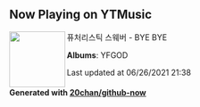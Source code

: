 ## Now Playing on YTMusic

[<img align="left" width="100" src="https://lh3.googleusercontent.com/gLW8V7RZCYl55_q78vp_G6vOmSknnpeJn6Ju-dfNOvMEXKpnAgFzsX4c_2z_MCgyGifwzxzha0yoJhGQ">](https://music.youtube.com/watch?v=glh7ckr7n9c)

퓨처리스틱 스웨버 - BYE BYE

**Albums**: YFGOD

Last updated at 06/26/2021 21:38

#### Generated with [20chan/github-now](https://github.com/20chan/github-now)
